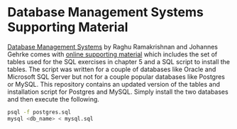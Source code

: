 # Database Management Systems Supporting Material #
[Database Management Systems][dbms_book] by Raghu Ramakrishnan and Johannes
Gehrke comes with [online supporting material][dbms_material] which includes
the set of tables used for the SQL exercises in chapter 5 and a SQL script to
install the tables. The script was written for a couple of databases like
Oracle and Microsoft SQL Server but not for a couple popular databases like
Postgres or MySQL. This repository contains an updated version of the tables
and installation script for Postgres and MySQL. Simply install the two
databases and then execute the following.

```bash
psql -f postgres.sql
mysql <db_name> < mysql.sql
```

[dbms_book]:     http://pages.cs.wisc.edu/~dbbook/
[dbms_material]: http://pages.cs.wisc.edu/~dbbook/openAccess/thirdEdition/supporting_material.htm

